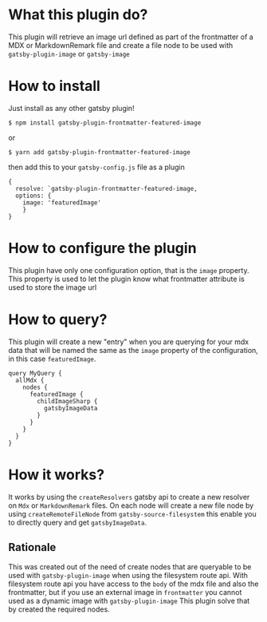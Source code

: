 # What this plugin do?
This plugin will retrieve an image url defined as part of the frontmatter of a MDX or MarkdownRemark
file and create a file node to be used with `gatsby-plugin-image` or `gatsby-image`

# How to install
Just install as any other gatsby plugin! 

`$ npm install gatsby-plugin-frontmatter-featured-image`

or 

`$ yarn add gatsby-plugin-frontmatter-featured-image`

then add this to your `gatsby-config.js` file as a plugin
```
{
  resolve: `gatsby-plugin-frontmatter-featured-image,
  options: {
    image: 'featuredImage'
    }
}
```

# How to configure the plugin

This plugin have only one configuration option, that is the `image` property. This property is used
to let the plugin know what frontmatter attribute is used to store the image url

# How to query?
This plugin will create a new "entry"  when you are querying for your mdx data that will be named the same as the `image` property of the configuration, in this case `featuredImage`.

```
query MyQuery {
  allMdx {
    nodes {
      featuredImage {
        childImageSharp {
          gatsbyImageData
        }
      }
    }
  }
}
```


# How it works?

It works by using the `createResolvers` gatsby api to create a new resolver on `Mdx`  or
`MarkdownRemark` files. On each node will create a new file node by using `createRemoteFileNode` from `gatsby-source-filesystem` this enable you to directly query and get `gatsbyImageData`.

## Rationale
This was created out of the need of create nodes that are queryable to be used with  `gatsby-plugin-image` when using the filesystem route api.
With filesystem route api you have access to the `body` of the mdx file and also the frontmatter, but if you use an external image in `frontmatter` you cannot used as a dynamic image with `gatsby-plugin-image`
This plugin solve that by created the required nodes.


